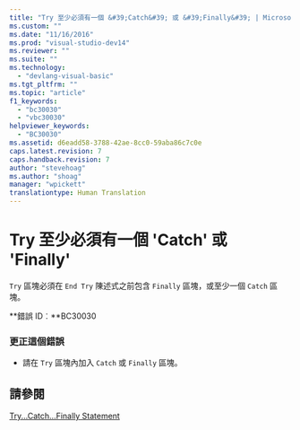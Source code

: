 ```yaml
---
title: "Try 至少必須有一個 &#39;Catch&#39; 或 &#39;Finally&#39; | Microsoft Docs"
ms.custom: ""
ms.date: "11/16/2016"
ms.prod: "visual-studio-dev14"
ms.reviewer: ""
ms.suite: ""
ms.technology: 
  - "devlang-visual-basic"
ms.tgt_pltfrm: ""
ms.topic: "article"
f1_keywords: 
  - "bc30030"
  - "vbc30030"
helpviewer_keywords: 
  - "BC30030"
ms.assetid: d6eadd58-3788-42ae-8cc0-59aba86c7c0e
caps.latest.revision: 7
caps.handback.revision: 7
author: "stevehoag"
ms.author: "shoag"
manager: "wpickett"
translationtype: Human Translation
---
```

# Try 至少必須有一個 &#39;Catch&#39; 或 &#39;Finally&#39;
`Try` 區塊必須在 `End Try` 陳述式之前包含 `Finally` 區塊，或至少一個 `Catch` 區塊。  
  
 **錯誤 ID︰**BC30030  
  
### 更正這個錯誤  
  
-   請在 `Try` 區塊內加入 `Catch` 或 `Finally` 區塊。  
  
## 請參閱  
 [Try...Catch...Finally Statement](../../visual-basic/language-reference/statements/try-catch-finally-statement.md)